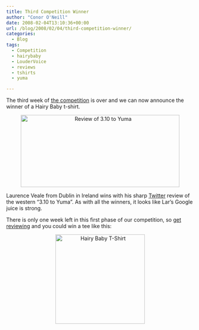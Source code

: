 ```yaml
---
title: Third Competition Winner
author: "Conor O'Neill"
date: 2008-02-04T13:10:36+00:00
url: /blog/2008/02/04/third-competition-winner/
categories:
  - Blog
tags:
  - Competition
  - hairybaby
  - LouderVoice
  - reviews
  - tshirts
  - yuma

---
```

The third week of [the competition][1] is over and we can now announce the winner of a Hairy Baby t-shirt.

[][2]

<p style="text-align: center">
  <a href="https://loudervoice.com/reviews/32631701" title="Review of 3.10 to Yuma by bandon1, on Flickr"><img src="https://loudervoice.com/wp-content/uploads/2008/02/04/third-competition-winner/2241968154_d303d2f730_o.png" alt="Review of 3.10 to Yuma" height="194" width="426" /></a>
</p>

Laurence Veale from Dublin in Ireland wins with his sharp [Twitter][3] review of the western &#8220;3.10 to Yuma&#8221;. As with all the winners, it looks like Lar&#8217;s Google juice is strong.

There is only one week left in this first phase of our competition, so [get reviewing][1] and you could win a tee like this:

<p style="text-align: center">
  <img src="https://loudervoice.com/wp-content/uploads/2008/02/04/third-competition-winner/HBW0399_floozynavy.jpg" alt="Hairy Baby T-Shirt" height="240" width="240" />
</p>

 [1]: https://loudervoice.com/competition01
 [2]: http://www.flickr.com/photos/bandon1/2241968154/ "Review of 3.10 to Yuma by bandon1, on Flickr"
 [3]: http://twitter.com/laurenceveale/statuses/634172522